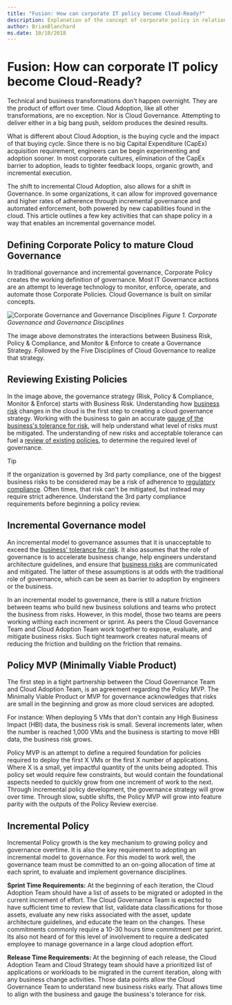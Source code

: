 ```yaml
---
title: "Fusion: How can corporate IT policy become Cloud-Ready?"
description: Explanation of the concept of corporate policy in relation to cloud governance
author: BrianBlanchard
ms.date: 10/10/2018
---
```


# Fusion: How can corporate IT policy become Cloud-Ready?

Technical and business transformations don't happen overnight. They are the product of effort over time. Cloud Adoption, like all other transformations, are no exception. Nor is Cloud Governance. Attempting to deliver either in a big bang push, seldom produces the desired results.

What is different about Cloud Adoption, is the buying cycle and the impact of that buying cycle. Since there is no big Capital Expenditure (CapEx) acquisition requirement, engineers can be begin experimenting and adoption sooner. In most corporate cultures, elimination of the CapEx barrier to adoption, leads to tighter feedback loops, organic growth, and incremental execution.

The shift to incremental Cloud Adoption, also allows for a shift in Governance. In some organizations, it can allow for improved governance and higher rates of adherence through incremental governance and automated enforcement, both powered by new capabilities found in the cloud. This article outlines a few key activities that can shape policy in a way that enables an incremental governance model.

## Defining Corporate Policy to mature Cloud Governance

In traditional governance and incremental governance, Corporate Policy creates the working definition of governance. Most IT Governance actions are an attempt to leverage technology to monitor, enforce, operate, and automate those Corporate Policies. Cloud Governance is built on similar concepts.

![Corporate Governance and Governance Disciplines](../_images/operational-transformation-govern.png)
*Figure 1. Corporate Governance and Governance Disciplines*

The image above demonstrates the interactions between Business Risk, Policy & Compliance, and Monitor & Enforce to create a Governance Strategy. Followed by the Five Disciplines of Cloud Governance to realize that strategy.

## Reviewing Existing Policies

In the image above, the governance strategy (Risk, Policy & Compliance, Monitor & Enforce) starts with Business Risk. Understanding how [business risk](understanding-business-risk.md) changes in the cloud is the first step to creating a cloud governance strategy. Working with the business to gain an accurate [gauge of the business's tolerance for risk](../../business-strategy/risk-tolerance.md), will help understand what level of risks must be mitigated. The understanding of new risks and acceptable tolerance can fuel a [review of existing policies](what-is-a-cloud-policy-review.md), to determine the required level of governance.

> [!TIP]
> If the organization is governed by 3rd party compliance, one of the biggest business risks to be considered may be a risk of adherence to [regulatory compliance](what-is-regulatory-compliance.md). Often times, that risk can't be mitigated, but instead may require strict adherence. Understand the 3rd party compliance requirements before beginning a policy review.

## Incremental Governance model

An incremental model to governance assumes that it is unacceptable to exceed the [business' tolerance for risk](../../business-strategy/risk-tolerance.md). It also assumes that the role of governance is to accelerate business change, help engineers understand architecture guidelines, and ensure that [business risks](understanding-business-risk.md) are communicated and mitigated. The latter of these assumptions is at odds with the traditional role of governance, which can be seen as barrier to adoption by engineers or the business.

In an incremental model to governance, there is still a nature friction between teams who build new business solutions and teams who protect the business from risks. However, in this model, those two teams are peers working withing each increment or sprint. As peers the Cloud Governance Team and Cloud Adoption Team work together to expose, evaluate, and mitigate business risks. Such tight teamwork creates natural means of reducing the friction and building on the friction that remains.

## Policy MVP (Minimally Viable Product)

The first step in a tight partnership between the Cloud Governance Team and Cloud Adoption Team, is an agreement regarding the Policy MVP. The Minimally Viable Product or MVP for governance acknowledges that risks are small in the beginning and grow as more cloud services are adopted.

For instance: When deploying 5 VMs that don't contain any High Business Impact (HBI) data, the business risk is small. Several increments later, when the number is reached 1,000 VMs and the business is starting to move HBI data, the business risk grows.

Policy MVP is an attempt to define a required foundation for policies required to deploy the first X VMs or the first X number of applications. Where X is a small, yet impactful quantity of the units being adopted. This policy set would require few constraints, but would contain the foundational aspects needed to quickly grow from one increment of work to the next. Through incremental policy development, the governance strategy will grow over time. Through slow, subtle shifts, the Policy MVP will grow into feature parity with the outputs of the Policy Review exercise.

## Incremental Policy

Incremental Policy growth is the key mechanism to growing policy and governance overtime. It is also the key requirement to adopting an incremental model to governance. For this model to work well, the governance team must be committed to an on-going allocation of time at each sprint, to evaluate and implement governance disciplines.

**Sprint Time Requirements:** At the beginning of each iteration, the Cloud Adoption Team should have a list of assets to be migrated or adopted in the current increment of effort. The Cloud Governance Team is expected to have sufficient time to review that list, validate data classifications for those assets, evaluate any new risks associated with the asset, update architecture guidelines, and educate the team on the changes. These commitments commonly require a 10-30 hours time commitment per sprint. Its also not heard of for this level of involvement to require a dedicated employee to manage governance in a large cloud adoption effort.

**Release Time Requirements:** At the beginning of each release, the Cloud Adoption Team and Cloud Strategy team should have a prioritized list of applications or workloads to be migrated in the current iteration, along with any business change activities. Those data points allow the Cloud Governance Team to understand new business risks early. That allows time to align with the business and gauge the business's tolerance for risk.